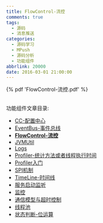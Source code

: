 ```yaml
---
title: FlowControl-流控
comments: true
tags:
  - 源码
  - 消息推送
categories:
  - 源码学习
  - MPush
  - 源码分析
  - 功能组件
abbrlink: 20000
date: 2016-03-01 21:00:00
---
```


{% pdf 'FlowControl-流控.pdf' %}


<br>
 功能组件文章目录:

* [CC-配置中心](../CC-配置中心)
* [EventBus-事件总线](../EventBus-事件总线)
* **[FlowControl-流控](../FlowControl-流控)**
* [JVMUtil](../JVMUtil)
* [Logs](../Logs)
* [Profiler-统计方法或者线程执行时间](../Profiler-统计方法或者线程执行时间)
* [Profiler入门](../Profiler入门)
* [SPI机制](../SPI机制)
* [TimeLine-时间线](../TimeLine-时间线)
* [服务启动监听](../服务启动监听)
* [监控](../监控)
* [通信模型与超时控制](../通信模型与超时控制)
* [线程池](../线程池)
* [状态判断-位运算](../状态判断-位运算)
